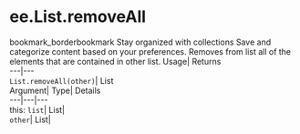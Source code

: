  
#  ee.List.removeAll 
bookmark_borderbookmark Stay organized with collections  Save and categorize content based on your preferences.
Removes from list all of the elements that are contained in other list. 
Usage| Returns  
---|---  
`List.removeAll(other)`| List  
Argument| Type| Details  
---|---|---  
this: `list`| List|   
`other`| List|   

